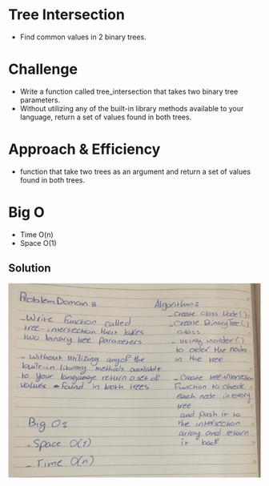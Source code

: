 # Tree Intersection
  - Find common values in 2 binary trees.

# Challenge
 - Write a function called tree_intersection that takes two binary tree parameters.
 - Without utilizing any of the built-in library methods available to your language, return a set of values found in both trees.

# Approach & Efficiency
  - function that take two trees as an argument  and return a set of values found in both trees.

# Big O 
  - Time O(n)
  - Space O(1)

## Solution
![](https://github.com/AhlamAlefishat-401-advanced-javascript/data-structures-and-algorithms/blob/master/assets/intersection.jpg)
